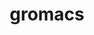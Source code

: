---
title: "gromacs"
layout: cache
categories: [package, v0.19]
meta: {"versions": ["2022.3"], "compilers": ["gcc@7.3.1"], "oss": ["amzn2"], "platforms": ["linux"], "targets": ["aarch64"], "stacks": ["aws-isc-aarch64"], "num_specs": 1, "num_specs_by_stack": {"aws-isc-aarch64": 1}}
spec_details: [{"hash": "lux3eq2fcevzb7jtwarewmb4fes375cu", "compiler": "gcc@7.3.1", "versions": ["2022.3"], "os": "amzn2", "platform": "linux", "target": "aarch64", "variants": ["~blas", "build_system=cmake", "build_type=RelWithDebInfo", "~cp2k", "~cuda", "~cycle_subcounters", "~double", "+hwloc", "~ipo", "~lapack", "~mdrun_only", "+mpi", "~nosuffix", "~opencl", "+openmp", "~plumed", "~relaxed_double_precision", "+shared", "~sycl"], "stacks": ["aws-isc-aarch64"], "size": "-", "tarball": "https://binaries.spack.io/releases/v0.19/build_cache/linux-amzn2-aarch64/gcc-7.3.1/gromacs-2022.3/linux-amzn2-aarch64-gcc-7.3.1-gromacs-2022.3-lux3eq2fcevzb7jtwarewmb4fes375cu.spack"}]
---